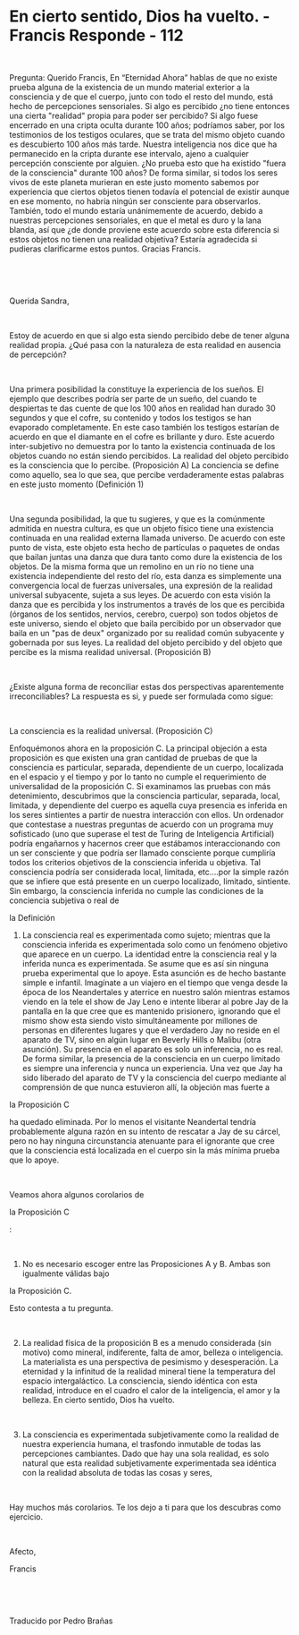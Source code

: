 # En cierto sentido, Dios ha vuelto. - Francis Responde  - 112


&nbsp;




Pregunta: Querido Francis, En &ldquo;Eternidad Ahora&rdquo; hablas de que no existe prueba alguna de la existencia de un mundo material exterior a la consciencia y de que el cuerpo, junto con todo el resto del mundo, est&aacute; hecho de percepciones sensoriales. Si algo es percibido &iquest;no tiene entonces una cierta &quot;realidad&quot; propia para poder ser percibido? Si algo fuese encerrado en una cripta oculta durante 100 a&ntilde;os; podr&iacute;amos saber, por los testimonios de los testigos oculares, que se trata del mismo objeto cuando es descubierto 100 a&ntilde;os m&aacute;s tarde. Nuestra inteligencia nos dice que ha permanecido en la cripta durante ese intervalo, ajeno a cualquier percepci&oacute;n consciente por alguien. &iquest;No prueba esto que ha existido &quot;fuera de la consciencia&quot; durante 100 a&ntilde;os? De forma similar, si todos los seres vivos de este planeta murieran en este justo momento sabemos por experiencia que ciertos objetos tienen todav&iacute;a el potencial de existir aunque en ese momento, no habr&iacute;a ning&uacute;n ser consciente para observarlos. Tambi&eacute;n, todo el mundo estar&iacute;a un&aacute;nimemente de acuerdo, debido a nuestras percepciones sensoriales, en que el metal es duro y la lana blanda, as&iacute; que &iquest;de donde proviene este acuerdo sobre esta diferencia si estos objetos no tienen una realidad objetiva? Estar&iacute;a agradecida si pudieras clarificarme estos puntos. Gracias Francis.






&nbsp;







&nbsp;






Querida Sandra,






&nbsp;






Estoy de acuerdo en que si algo esta siendo percibido debe de tener alguna realidad propia. &iquest;Qu&eacute; pasa con la naturaleza de esta realidad en ausencia de percepci&oacute;n?






&nbsp;






Una primera posibilidad la constituye la experiencia de los sue&ntilde;os. El ejemplo que describes podr&iacute;a ser parte de un sue&ntilde;o, del cuando te despiertas te das cuente de que los 100 a&ntilde;os en realidad han durado 30 segundos y que el cofre, su contenido y todos los testigos se han evaporado completamente. En este caso tambi&eacute;n los testigos estar&iacute;an de acuerdo en que el diamante en el cofre es brillante y duro. Este acuerdo inter-subjetivo no demuestra por lo tanto la existencia continuada de los objetos cuando no est&aacute;n siendo percibidos. La realidad del objeto percibido es la consciencia que lo percibe. (Proposici&oacute;n A) La conciencia se define como aquello, sea lo que sea, que percibe verdaderamente estas palabras en este justo momento (Definici&oacute;n 1)






&nbsp;






Una segunda posibilidad, la que tu sugieres, y que es la com&uacute;nmente admitida en nuestra cultura, es que un objeto f&iacute;sico tiene una existencia continuada en una realidad externa llamada universo. De acuerdo con este punto de vista, este objeto esta hecho de part&iacute;culas o paquetes de ondas que bailan juntas una danza que dura tanto como dure la existencia de los objetos. De la misma forma que un remolino en un r&iacute;o no tiene una existencia independiente del resto del r&iacute;o, esta danza es simplemente una convergencia local de fuerzas universales, una expresi&oacute;n de la realidad universal subyacente, sujeta a sus leyes. De acuerdo con esta visi&oacute;n la danza que es percibida y los instrumentos a trav&eacute;s de los que es percibida (&oacute;rganos de los sentidos, nervios, cerebro, cuerpo) son todos objetos de este universo, siendo el objeto que baila percibido por un observador que baila en un &quot;pas de deux&quot; organizado por su realidad com&uacute;n subyacente y gobernada por sus leyes. La realidad del objeto percibido y del objeto que percibe es la misma realidad universal. (Proposici&oacute;n B)






&nbsp;






&iquest;Existe alguna forma de reconciliar estas dos perspectivas aparentemente irreconciliables? La respuesta es si, y puede ser formulada como sigue:






&nbsp;






La consciencia es la realidad universal. (Proposici&oacute;n C)





Enfoqu&eacute;monos ahora en la proposici&oacute;n C. La principal objeci&oacute;n a esta proposici&oacute;n es que existen una gran cantidad de pruebas de que la consciencia es particular, separada, dependiente de un cuerpo, localizada en el espacio y el tiempo y por lo tanto no cumple el requerimiento de universalidad de la proposici&oacute;n C. Si examinamos las pruebas con m&aacute;s detenimiento, descubrimos que la consciencia particular, separada, local, limitada, y dependiente del cuerpo es aquella cuya presencia es inferida en los seres sintientes a partir de nuestra interacci&oacute;n con ellos. Un ordenador que contestase a nuestras preguntas de acuerdo con un programa muy sofisticado (uno que superase el test de Turing de Inteligencia Artificial) podr&iacute;a enga&ntilde;arnos y hacernos creer que est&aacute;bamos interaccionando con un ser consciente y que podr&iacute;a ser llamado consciente porque cumplir&iacute;a todos los criterios objetivos de la consciencia inferida u objetiva. Tal consciencia podr&iacute;a ser considerada local, limitada, etc.&hellip;por la simple raz&oacute;n que se infiere que est&aacute; presente en un cuerpo localizado, limitado, sintiente. Sin embargo, la consciencia inferida no cumple las condiciones de la conciencia subjetiva o real de 





la Definici&oacute;n




 1. La consciencia real es experimentada como sujeto; mientras que la consciencia inferida es experimentada solo como un fen&oacute;meno objetivo que aparece en un cuerpo. La identidad entre la consciencia real y la inferida nunca es experimentada. Se asume que es as&iacute; sin ninguna prueba experimental que lo apoye. Esta asunci&oacute;n es de hecho bastante simple e infantil. Imag&iacute;nate a un viajero en el tiempo que venga desde la &eacute;poca de los Neandertales y aterrice en nuestro sal&oacute;n mientras estamos viendo en la tele el show de Jay Leno e intente liberar al pobre Jay de la pantalla en la que cree que es mantenido prisionero, ignorando que el mismo show esta siendo visto simult&aacute;neamente por millones de personas en diferentes lugares y que el verdadero Jay no reside en el aparato de TV, sino en alg&uacute;n lugar en Beverly Hills o Malibu (otra asunci&oacute;n). Su presencia en el aparato es solo un inferencia, no es real. De forma similar, la presencia de la consciencia en un cuerpo limitado es siempre una inferencia y nunca un experiencia. Una vez que Jay ha sido liberado del aparato de TV y la consciencia del cuerpo mediante al comprensi&oacute;n de que nunca estuvieron all&iacute;, la objeci&oacute;n mas fuerte a 




la Proposici&oacute;n C





 ha quedado eliminada. Por lo menos el visitante Neandertal tendr&iacute;a probablemente alguna raz&oacute;n en su intento de rescatar a Jay de su c&aacute;rcel, pero no hay ninguna circunstancia atenuante para el ignorante que cree que la consciencia est&aacute; localizada en el cuerpo sin la m&aacute;s m&iacute;nima prueba que lo apoye.






&nbsp;






Veamos ahora algunos corolarios de 





la Proposici&oacute;n C





:






&nbsp;






1. No es necesario escoger entre las Proposiciones A y B. Ambas son igualmente v&aacute;lidas bajo 





la Proposici&oacute;n C.





 Esto contesta a tu pregunta.






&nbsp;






2. La realidad f&iacute;sica de la proposici&oacute;n B es a menudo considerada (sin motivo) como mineral, indiferente, falta de amor, belleza o inteligencia. La materialista es una perspectiva de pesimismo y desesperaci&oacute;n. La eternidad y la infinitud de la realidad mineral tiene la temperatura del espacio intergal&aacute;ctico. La consciencia, siendo id&eacute;ntica con esta realidad, introduce en el cuadro el calor de la inteligencia, el amor y la belleza. En cierto sentido, Dios ha vuelto.






&nbsp;






3. La consciencia es experimentada subjetivamente como la realidad de nuestra experiencia humana, el trasfondo inmutable de todas las percepciones cambiantes. Dado que hay una sola realidad, es solo natural que esta realidad subjetivamente experimentada sea id&eacute;ntica con la realidad absoluta de todas las cosas y seres, 






&nbsp;






Hay muchos m&aacute;s corolarios. Te los dejo a ti para que los descubras como ejercicio.






&nbsp;






Afecto,





Francis






&nbsp;







&nbsp;






Traducido por Pedro Bra&ntilde;as






&nbsp;







